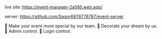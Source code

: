 live site :https://event-manager-2a585.web.app/

server: https://github.com/Sagor6876778787/event-server

	Make your event more special by our team.
	Decorate your dream by us.
	Admin control.
	Login control.
